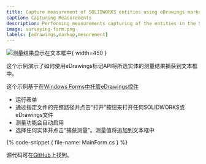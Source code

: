 ```yaml
---
title: Capture measurement of SOLIDWORKS entities using eDrawings markup API
caption: Capturing Measurements
description: Performing measurements capturing of the entities in the SOLIDWORKS model into a text box using eDrawings markup API
image: surveying-form.png
labels: [edrawings,markup,mesurement]
---
```

![测量结果显示在文本框中](surveying-form.png){ width=450 }

这个示例演示了如何使用eDrawings标记API将所选实体的测量结果捕获到文本框中。

这个示例基于[在Windows Forms中托管eDrawings控件](/edrawings-api/gettings-started/winforms/)

* 运行表单
* 通过指定文件的完整路径并点击“打开”按钮来打开任何SOLIDWORKS或eDrawings文件
* 测量功能会自动启用
* 选择任何实体并点击“捕获测量”。测量值将追加到文本框中

{% code-snippet { file-name: MainForm.cs } %}

源代码可在[GitHub](https://github.com/codestackdev/solidworks-api-examples/tree/master/edrawings-api/MeasurementSurveying)上找到。